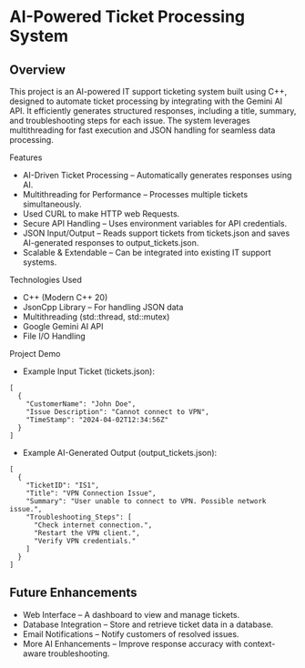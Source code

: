 # AI-Powered Ticket Processing System 

## Overview

This project is an AI-powered IT support ticketing system built using C++, designed to automate ticket processing by integrating with the Gemini AI API. It efficiently generates structured responses, including a title, summary, and troubleshooting steps for each issue. The system leverages multithreading for fast execution and JSON handling for seamless data processing.

Features

- AI-Driven Ticket Processing – Automatically generates responses using AI.
- Multithreading for Performance – Processes multiple tickets simultaneously.
- Used CURL to make HTTP web Requests.
- Secure API Handling – Uses environment variables for API credentials.
- JSON Input/Output – Reads support tickets from tickets.json and saves AI-generated responses to output_tickets.json.
- Scalable & Extendable – Can be integrated into existing IT support systems.

Technologies Used

- C++ (Modern C++ 20)
- JsonCpp Library – For handling JSON data
- Multithreading (std::thread, std::mutex)
- Google Gemini AI API
- File I/O Handling

Project Demo

- Example Input Ticket (tickets.json):

```
[
  {
    "CustomerName": "John Doe",
    "Issue Description": "Cannot connect to VPN",
    "TimeStamp": "2024-04-02T12:34:56Z"
  }
]
```

- Example AI-Generated Output (output_tickets.json):
```
[
  {
    "TicketID": "IS1",
    "Title": "VPN Connection Issue",
    "Summary": "User unable to connect to VPN. Possible network issue.",
    "Troubleshooting_Steps": [
      "Check internet connection.",
      "Restart the VPN client.",
      "Verify VPN credentials."
    ]
  }
]
```

## Future Enhancements 

- Web Interface – A dashboard to view and manage tickets.
- Database Integration – Store and retrieve ticket data in a database.
- Email Notifications – Notify customers of resolved issues.
- More AI Enhancements – Improve response accuracy with context-aware troubleshooting.